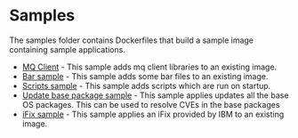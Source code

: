 # Samples

The samples folder contains Dockerfiles that build a sample image containing sample applications.

* [MQ Client](mqclient/) - This sample adds mq client libraries to an existing image.
* [Bar sample](bars/) - This sample adds some bar files to an existing image.
* [Scripts sample](scripts/) - This sample adds scripts which are run on startup.
* [Update base package sample](updateBase/) - This sample applies updates all the base OS packages. This can be used to resolve CVEs in the base packages
* [iFix sample](applyIfix/) - This sample applies an iFix provided by IBM to an existing image.
